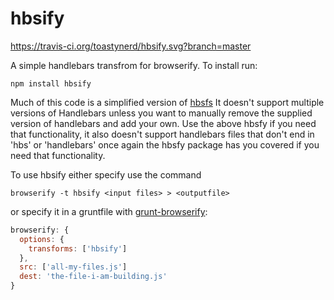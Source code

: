 hbsify
=================
https://travis-ci.org/toastynerd/hbsify.svg?branch=master

A simple handlebars transfrom for browserify.
To install run:
```
npm install hbsify
```
Much of this code is a simplified version of <a href="https://github.com/epeli/node-hbsfy">hbsfs</a>
It doesn't support multiple versions of Handlebars unless you want to manually remove the supplied 
version of handlebars and add your own. Use the above hbsfy if you need that functionality, it also doesn't support
handlebars files that don't end in 'hbs' or 'handlebars' once again the hbsfy package has you
covered if you need that functionality.

To use hbsify either specify use the command 
```
browserify -t hbsify <input files> > <outputfile>
```

or specify it in a gruntfile with <a href="https://github.com/jmreidy/grunt-browserify">grunt-browserify</a>:
```javascript
browserify: {
  options: {
    transforms: ['hbsify']
  },
  src: ['all-my-files.js']
  dest: 'the-file-i-am-building.js' 
}
```
